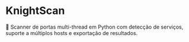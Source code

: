 # KnightScan
🔎 Scanner de portas multi-thread em Python com detecção de serviços, suporte a múltiplos hosts e exportação de resultados.
